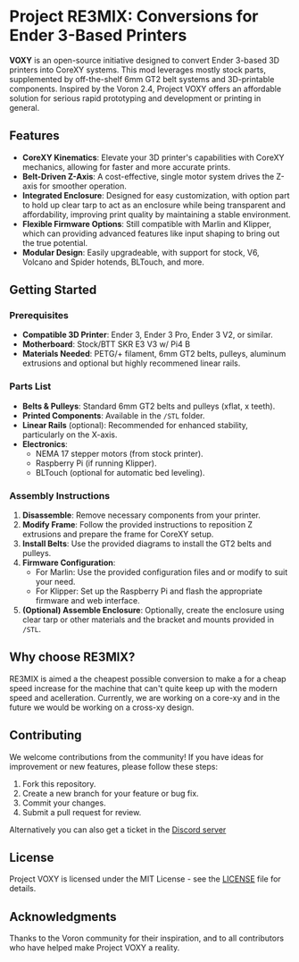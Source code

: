 # Project RE3MIX: Conversions for Ender 3-Based Printers

**VOXY** is an open-source initiative designed to convert Ender 3-based 3D printers into CoreXY systems. This mod leverages mostly stock parts, supplemented by off-the-shelf 6mm GT2 belt systems and 3D-printable components. Inspired by the Voron 2.4, Project VOXY offers an affordable solution for serious rapid prototyping and development or printing in general.

## Features

- **CoreXY Kinematics**: Elevate your 3D printer's capabilities with CoreXY mechanics, allowing for faster and more accurate prints.
- **Belt-Driven Z-Axis**: A cost-effective, single motor system drives the Z-axis for smoother operation.
- **Integrated Enclosure**: Designed for easy customization, with option part to hold up clear tarp to act as an enclosure while being transparent and affordability, improving print quality by maintaining a stable environment.
- **Flexible Firmware Options**: Still compatible with Marlin and Klipper, which can providing advanced features like input shaping to bring out the true potential.
- **Modular Design**: Easily upgradeable, with support for stock, V6, Volcano and Spider hotends, BLTouch, and more.

## Getting Started

### Prerequisites

- **Compatible 3D Printer**: Ender 3, Ender 3 Pro, Ender 3 V2, or similar.
- **Motherboard**: Stock/BTT SKR E3 V3 w/ Pi4 B 
- **Materials Needed**: PETG/+ filament, 6mm GT2 belts, pulleys, aluminum extrusions and optional but highly recommened linear rails.

### Parts List

- **Belts & Pulleys**: Standard 6mm GT2 belts and pulleys (xflat, x teeth).
- **Printed Components**: Available in the `/STL` folder.
- **Linear Rails** (optional): Recommended for enhanced stability, particularly on the X-axis.
- **Electronics**:
  - NEMA 17 stepper motors (from stock printer).
  - Raspberry Pi (if running Klipper).
  - BLTouch (optional for automatic bed leveling).

### Assembly Instructions

1. **Disassemble**: Remove necessary components from your printer.
2. **Modify Frame**: Follow the provided instructions to reposition Z extrusions and prepare the frame for CoreXY setup.
3. **Install Belts**: Use the provided diagrams to install the GT2 belts and pulleys.
4. **Firmware Configuration**:
   - For Marlin: Use the provided configuration files and or modify to suit your need.
   - For Klipper: Set up the Raspberry Pi and flash the appropriate firmware and web interface.
5. **(Optional) Assemble Enclosure**: Optionally, create the enclosure using clear tarp or other materials and the bracket and mounts provided in `/STL`.
   
## Why choose RE3MIX?

RE3MIX is aimed a the cheapest possible conversion to make a for a cheap speed increase for the machine that can't quite keep up with the modern speed and acelleration. Currently, we are working on a core-xy and in the future we would be working on a cross-xy design.

## Contributing

We welcome contributions from the community! If you have ideas for improvement or new features, please follow these steps:

1. Fork this repository.
2. Create a new branch for your feature or bug fix.
3. Commit your changes.
4. Submit a pull request for review.

Alternatively you can also get a ticket in the [Discord server](https://discord.gg/M5gQ7JBbPh)

## License

Project VOXY is licensed under the MIT License - see the [LICENSE](LICENSE) file for details.

## Acknowledgments

Thanks to the Voron community for their inspiration, and to all contributors who have helped make Project VOXY a reality.
